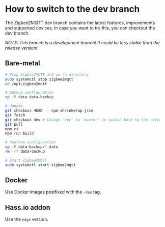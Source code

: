 ---
---
# How to switch to the dev branch

The Zigbee2MQTT dev branch contains the latest features, improvements and supported devices.
In case you want to try this, you can checkout the dev branch.

*NOTE: This branch is a development branch! It could be less stable than the release version!*

## Bare-metal
```bash
# Stop Zigbee2MQTT and go to directory
sudo systemctl stop zigbee2mqtt
cd /opt/zigbee2mqtt

# Backup configuration
cp -R data data-backup

# Update
git checkout HEAD -- npm-shrinkwrap.json
git fetch
git checkout dev # Change 'dev' to 'master' to switch back to the release version
git pull
npm ci
npm run build

# Restore configuration
cp -R data-backup/* data
rm -rf data-backup

# Start Zigbee2MQTT
sudo systemctl start zigbee2mqtt
```

## Docker
Use Docker images postfixed with the `-dev` tag.

## Hass.io addon
Use the `edge` version.
